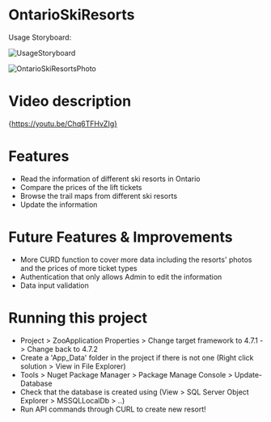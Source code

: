 # OntarioSkiResorts
Usage Storyboard:

![UsageStoryboard](https://user-images.githubusercontent.com/113631428/221332136-e306eb9c-1f97-4ce0-acb7-27877ce9b7ae.jpg)

![OntarioSkiResortsPhoto](https://user-images.githubusercontent.com/113631428/234671367-44904748-21da-4c7f-a2b3-55875798c75e.jpg)
# Video description
{https://youtu.be/Chq6TFHvZIg}

# Features
- Read the information of different ski resorts in Ontario 
- Compare the prices of the lift tickets
- Browse the trail maps from different ski resorts
- Update the information

# Future Features & Improvements
- More CURD function to cover more data including the resorts' photos and the prices of more ticket types
- Authentication that only allows Admin to edit the information
- Data input validation 

# Running this project
- Project > ZooApplication Properties > Change target framework to 4.7.1 -> Change back to 4.7.2
- Create a 'App_Data' folder in the project if there is not one (Right click solution > View in File Explorer)
- Tools > Nuget Package Manager > Package Manage Console > Update-Database
- Check that the database is created using (View > SQL Server Object Explorer > MSSQLLocalDb > ..)
- Run API commands through CURL to create new resort!





